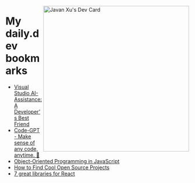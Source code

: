
<a href="https://app.daily.dev/JavanXU"><img align="right" src="https://api.daily.dev/devcards/e45a150971844cd6959a94bb94e861ea.png?r=quw" width="400" alt="Javan Xu's Dev Card"/></a>

# My daily.dev bookmarks
<!-- daily.dev BOOKMARKS:START -->
- [Visual Studio AI-Assistance: A Developer’s Best Friend](https://app.daily.dev/posts/2zrBBDKmG?utm_source=rss&utm_medium=bookmarks&utm_campaign=6ueXw3FRNQzpNtewCDbI6)
- [Code-GPT - Make sense of any code, anytime. 🚀](https://app.daily.dev/posts/EAEj_4dsH?utm_source=rss&utm_medium=bookmarks&utm_campaign=6ueXw3FRNQzpNtewCDbI6)
- [Object-Oriented Programming in JavaScript](https://app.daily.dev/posts/fLNMhNnyy?utm_source=rss&utm_medium=bookmarks&utm_campaign=6ueXw3FRNQzpNtewCDbI6)
- [How to Find Cool Open Source Projects](https://app.daily.dev/posts/r6VF_ruyA?utm_source=rss&utm_medium=bookmarks&utm_campaign=6ueXw3FRNQzpNtewCDbI6)
- [7 great libraries for React](https://app.daily.dev/posts/XJ1C5PPIH?utm_source=rss&utm_medium=bookmarks&utm_campaign=6ueXw3FRNQzpNtewCDbI6)
<!-- daily.dev BOOKMARKS:END -->
